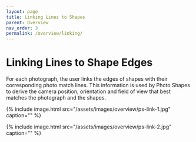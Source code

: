```yaml
---
layout: page
title: Linking Lines to Shapes
parent: Overview
nav_order: 3
permalink: /overview/linking/
---
```


# Linking Lines to Shape Edges

For each photograph, the user links the edges of shapes with their corresponding photo
match lines. This information is used by Photo Shapes to derive the camera position,
orientation and field of view that best matches the photograph and the shapes.

{%
    include image.html
    src="/assets/images/overview/ps-link-1.jpg"
    caption=""
%}

{%
    include image.html
    src="/assets/images/overview/ps-link-2.jpg"
    caption=""
%}
